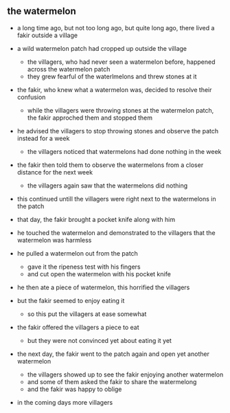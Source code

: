 ## the watermelon

- a long time ago, but not too long ago, but quite long ago, there lived a fakir outside a village

- a wild watermelon patch had cropped up outside the village
  - the villagers, who had never seen a watermelon before, happened across the watermelon patch 
  - they grew fearful of the waterlmelons and threw stones at it

- the fakir, who knew what a watermelon was, decided to resolve their confusion
  - while the villagers were throwing stones at the watermelon patch, the fakir approched them and stopped them 

- he advised the villagers to stop throwing stones and observe the patch instead for a week 
  - the villagers noticed that watermelons had done nothing in the week 
  
- the fakir then told them to observe the watermelons from a closer distance for the next week 
  - the villagers again saw that the watermelons did nothing
  
- this continued untill the villagers were right next to the watermelons in the patch 
- that day, the fakir brought a pocket knife along with him
  
- he touched the watermelon and demonstrated to the villagers that the watermelon was harmless

- he pulled a watermelon out from the patch
  - gave it the ripeness test with his fingers 
  - and cut open the watermelon with his pocket knife
  
- he then ate a piece of watermelon, this horrified the villagers
- but the fakir seemed to enjoy eating it 
  - so this put the villagers at ease somewhat
- the fakir offered the villagers a piece to eat
  - but they were not convinced yet about eating it yet
  
- the next day, the fakir went to the patch again and open yet another watermelon
  - the villagers showed up to see the fakir enjoying another watermelon
  - and some of them asked the fakir to share the watermelong 
  - and the fakir was happy to oblige
  
- in the coming days more villagers 


